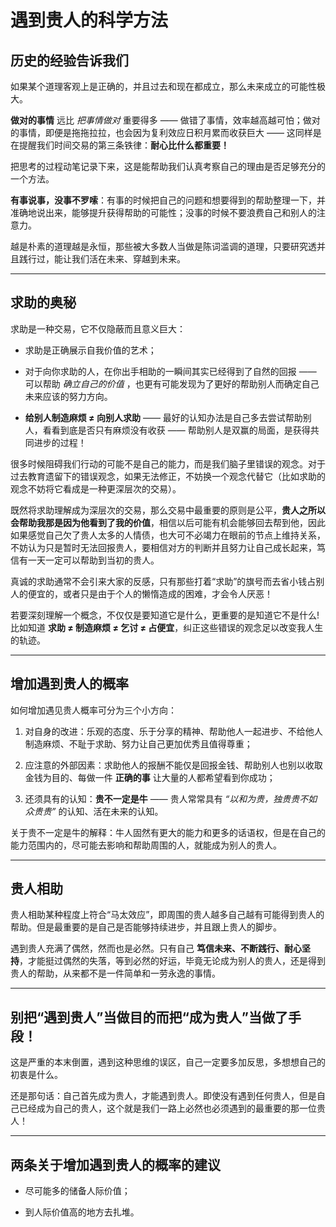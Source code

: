 # 遇到贵人的科学方法

## 历史的经验告诉我们
如果某个道理客观上是正确的，并且过去和现在都成立，那么未来成立的可能性极大。

**做对的事情** 远比 *把事情做对* 重要得多 —— 做错了事情，效率越高越可怕；做对的事情，即便是拖拖拉拉，也会因为复利效应日积月累而收获巨大 —— 这同样是在提醒我们时间交易的第三条铁律：**耐心比什么都重要！**

把思考的过程动笔记录下来，这是能帮助我们认真考察自己的理由是否足够充分的一个方法。

**有事说事，没事不罗嗦**：有事的时候把自己的问题和想要得到的帮助整理一下，并准确地说出来，能够提升获得帮助的可能性；没事的时候不要浪费自己和别人的注意力。

越是朴素的道理越是永恒，那些被大多数人当做是陈词滥调的道理，只要研究透并且践行过，能让我们活在未来、穿越到未来。

---

## 求助的奥秘
求助是一种交易，它不仅隐蔽而且意义巨大：
- 求助是正确展示自我价值的艺术；

- 对于向你求助的人，在你出手相助的一瞬间其实已经得到了自然的回报 —— 可以帮助 *确立自己的价值* ，也更有可能发现为了更好的帮助别人而确定自己未来应该的努力方向。

- **给别人制造麻烦 ≠ 向别人求助** —— 最好的认知办法是自己多去尝试帮助别人，看看到底是否只有麻烦没有收获 —— 帮助别人是双赢的局面，是获得共同进步的过程！

很多时候阻碍我们行动的可能不是自己的能力，而是我们脑子里错误的观念。对于过去教育遗留下的错误观念，如果无法修正，不妨换一个观念代替它（比如求助的观念不妨将它看成是一种更深层次的交易）。

既然将求助理解成为深层次的交易，那么交易中最重要的原则是公平，**贵人之所以会帮助我那是因为他看到了我的价值**，相信以后可能有机会能够回去帮到他，因此如果感觉自己欠了贵人太多的人情债，也大可不必竭力在眼前的节点上维持关系，不妨认为只是暂时无法回报贵人，要相信对方的判断并且努力让自己成长起来，笃信有一天一定可以帮助到当初的贵人。

真诚的求助通常不会引来大家的反感，只有那些打着“求助”的旗号而去省小钱占别人的便宜的，或者只是由于个人的懒惰造成的困难，才会令人厌恶！


若要深刻理解一个概念，不仅仅是要知道它是什么，更重要的是知道它不是什么!比如知道 **求助 ≠ 制造麻烦 ≠ 乞讨 ≠ 占便宜**，纠正这些错误的观念足以改变我人生的轨迹。

---

## 增加遇到贵人的概率
如何增加遇见贵人概率可分为三个小方向：
1. 对自身的改进：乐观的态度、乐于分享的精神、帮助他人一起进步、不给他人制造麻烦、不耻于求助、努力让自己更加优秀且值得尊重；

2. 应注意的外部因素：求助他人的报酬不能仅是回报金钱、帮助别人也别以收取金钱为目的、每做一件 **正确的事** 让大量的人都希望看到你成功；

3. 还须具有的认知：**贵不一定是牛** —— 贵人常常具有 *“以和为贵，独贵贵不如众贵贵”* 的认知、活在未来的认知。

关于贵不一定是牛的解释：牛人固然有更大的能力和更多的话语权，但是在自己的能力范围内的，尽可能去影响和帮助周围的人，就能成为别人的贵人。

---

## 贵人相助
贵人相助某种程度上符合“马太效应”，即周围的贵人越多自己越有可能得到贵人的帮助。但是最重要的是自己是否能够持续进步，并且跟上贵人的脚步。

遇到贵人充满了偶然，然而也是必然。只有自己 **笃信未来、不断践行、耐心坚持**，才能挺过偶然的失落，等到必然的好运，毕竟无论成为别人的贵人，还是得到贵人的帮助，从来都不是一件简单和一劳永逸的事情。

---

## 别把“遇到贵人”当做目的而把“成为贵人”当做了手段！
这是严重的本末倒置，遇到这种思维的误区，自己一定要多加反思，多想想自己的初衷是什么。

还是那句话：自己首先成为贵人，才能遇到贵人。即使没有遇到任何贵人，但是自己已经成为自己的贵人，这个就是我们一路上必然也必须遇到的最重要的那一位贵人！

---

## 两条关于增加遇到贵人的概率的建议
- 尽可能多的储备人际价值；

- 到人际价值高的地方去扎堆。
